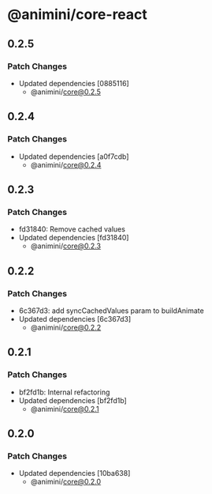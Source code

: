 # @animini/core-react

## 0.2.5

### Patch Changes

- Updated dependencies [0885116]
  - @animini/core@0.2.5

## 0.2.4

### Patch Changes

- Updated dependencies [a0f7cdb]
  - @animini/core@0.2.4

## 0.2.3

### Patch Changes

- fd31840: Remove cached values
- Updated dependencies [fd31840]
  - @animini/core@0.2.3

## 0.2.2

### Patch Changes

- 6c367d3: add syncCachedValues param to buildAnimate
- Updated dependencies [6c367d3]
  - @animini/core@0.2.2

## 0.2.1

### Patch Changes

- bf2fd1b: Internal refactoring
- Updated dependencies [bf2fd1b]
  - @animini/core@0.2.1

## 0.2.0

### Patch Changes

- Updated dependencies [10ba638]
  - @animini/core@0.2.0
